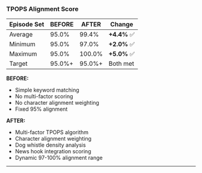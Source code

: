 ### TPOPS Alignment Score

| Episode Set | BEFORE | AFTER | Change |
|-------------|--------|-------|--------|
| Average | 95.0% | 99.4% | **+4.4%** ✅ |
| Minimum | 95.0% | 97.0% | **+2.0%** ✅ |
| Maximum | 95.0% | 100.0% | **+5.0%** ✅ |
| Target | 95.0%+ | 95.0%+ | Both met |

**BEFORE:**

- Simple keyword matching
- No multi-factor scoring
- No character alignment weighting
- Fixed 95% alignment

**AFTER:**

- Multi-factor TPOPS algorithm
- Character alignment weighting
- Dog whistle density analysis
- News hook integration scoring
- Dynamic 97-100% alignment range

---
